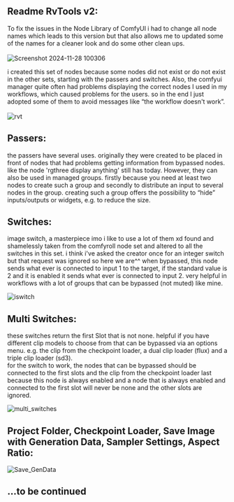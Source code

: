 <b><h2>Readme RvTools v2:</h2></b>
To fix the issues in the Node Library of ComfyUI i had to change all node names which leads to this version but that also allows me to updated some of the names for a cleaner look and do some other clean ups.<br><br>
![Screenshot 2024-11-28 100306](https://github.com/user-attachments/assets/ab68ad18-a057-4834-ba28-8fcb377578b1)


i created this set of nodes because some nodes did not exist or do not exist in the other sets, starting with the passers and switches. 
Also, the comfyui manager quite often had problems displaying the correct nodes I used in my workflows, which caused problems for the users. 
so in the end I just adopted some of them to avoid messages like “the workflow doesn't work”.<br><br>
![rvt](https://github.com/user-attachments/assets/072a48de-3c27-4dd9-9b7f-a9af11ede3e3)

<b><h2>Passers:</h2></b>
the passers have several uses. originally they were created to be placed in front of nodes that had problems getting information from bypassed nodes. 
like the node 'rgthree display anything' still has today. However, they can also be used in managed groups. 
firstly because you need at least two nodes to create such a group and secondly to distribute an input to several nodes in the group. 
creating such a group offers the possibility to “hide” inputs/outputs or widgets, e.g. to reduce the size.

<b><h2>Switches:</h2></b>
image switch, a masterpiece imo i like to use a lot of them xd found and shamelessly taken from the comfyroll node set and altered to all the switches in this set. 
i think i've asked the creator once for an integer switch but that request was ignored so here we are^^
when bypassed, this node sends what ever is connected to input 1 to the target, if the standard value is 2 and it is enabled it sends what ever is connected to input 2. 
very helpful in workflows with a lot of groups that can be bypassed (not muted) like mine.

![iswitch](https://github.com/user-attachments/assets/c87cac6b-5205-4423-8d32-933d31343f2f)

<b><h2>Multi Switches:</h2></b>
these switches return the first Slot that is not none. helpful if you have different clip models to choose from that can be bypassed via an options menu. 
e.g. the clip from the checkpoint loader, a dual clip loader (flux) and a triple clip loader (sd3). <br>
for the switch to work, the nodes that can be bypassed should be connected to the first slots and the clip from the checkpoint loader last because this node 
is always enabled and a node that is always enabled and connected to the first slot will never be none and the other slots are ignored.

![multi_switches](https://github.com/user-attachments/assets/bda901ca-287b-4fc0-879a-3778ef893387)

<b><h2>Project Folder, Checkpoint Loader, Save Image with Generation Data, Sampler Settings, Aspect Ratio:</h2></b>

![Save_GenData](https://github.com/user-attachments/assets/666dfd84-8501-46a7-9760-45115d73cf6b)


<b><h2>...to be continued</h2></b>

